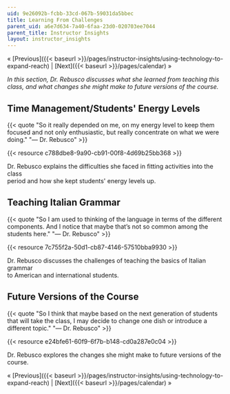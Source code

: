 ```yaml
---
uid: 9e26092b-fcbb-33cd-067b-59031da5bbec
title: Learning From Challenges
parent_uid: a6e7d634-7a40-6faa-23d0-020703ee7044
parent_title: Instructor Insights
layout: instructor_insights
---
```


« [Previous]({{< baseurl >}}/pages/instructor-insights/using-technology-to-expand-reach) | [Next]({{< baseurl >}}/pages/calendar) »

_In this section, Dr. Rebusco discusses what she learned from teaching this class, and what changes she might make to future versions of the course._

Time Management/Students' Energy Levels
---------------------------------------

{{< quote "So it really depended on me, on my energy level to keep them focused and not only enthusiastic, but really concentrate on what we were doing." "— Dr. Rebusco" >}}

{{< resource c788dbe8-9a90-cb91-00f8-4d69b25bb368 >}}

Dr. Rebusco explains the difficulties she faced in fitting activities into the class  
period and how she kept students' energy levels up.

Teaching Italian Grammar
------------------------

{{< quote "So I am used to thinking of the language in terms of the different components. And I notice that maybe that’s not so common among the students here." "— Dr. Rebusco" >}}

{{< resource 7c755f2a-50d1-cb87-4146-57510bba9930 >}}

Dr. Rebusco discusses the challenges of teaching the basics of Italian grammar  
to American and international students.

Future Versions of the Course
-----------------------------

{{< quote "So I think that maybe based on the next generation of students that will take the class, I may decide to change one dish or introduce a different topic." "— Dr. Rebusco" >}}

{{< resource e24bfe61-60f9-6f7b-b148-cd0a287e0c04 >}}

Dr. Rebusco explores the changes she might make to future versions of the course.

« [Previous]({{< baseurl >}}/pages/instructor-insights/using-technology-to-expand-reach) | [Next]({{< baseurl >}}/pages/calendar) »